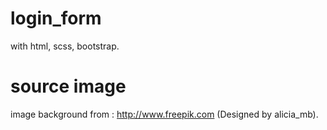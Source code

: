 # login_form

with html, scss, bootstrap.

# source image
image background from : http://www.freepik.com (Designed by alicia_mb).
